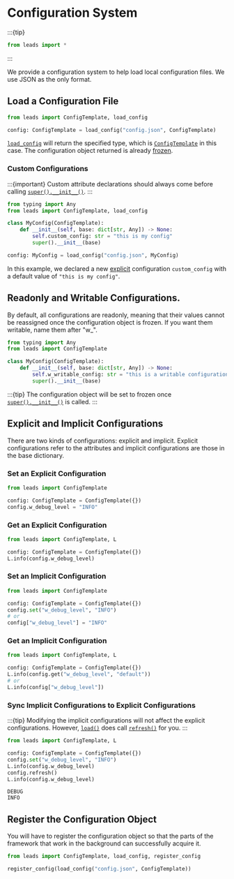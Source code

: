 # Configuration System

:::{tip}

```python
from leads import *
```

:::

We provide a configuration system to help load local configuration files. We use JSON as the only format.

## Load a Configuration File

```python
from leads import ConfigTemplate, load_config

config: ConfigTemplate = load_config("config.json", ConfigTemplate)
```

[`load_config`](#leads.config.registry.load_config) will return the specified type, which is 
[`ConfigTemplate`](#leads.config.template.ConfigTemplate) in this case. The configuration object returned is already 
[frozen](#readonly-and-writable-configurations).

### Custom Configurations

:::{important}
Custom attribute declarations should always come before calling 
[`super().__init__()`](#leads.config.template.ConfigTemplate).
:::

```python
from typing import Any
from leads import ConfigTemplate, load_config

class MyConfig(ConfigTemplate):
    def __init__(self, base: dict[str, Any]) -> None:
        self.custom_config: str = "this is my config"
        super().__init__(base)

config: MyConfig = load_config("config.json", MyConfig)
```

In this example, we declared a new [explicit](#explicit-and-implicit-configurations) configuration `custom_config` with
a default value of `"this is my config"`.

## Readonly and Writable Configurations.

By default, all configurations are readonly, meaning that their values cannot be reassigned once the configuration
object is frozen. If you want them writable, name them after "w_".

```python
from typing import Any
from leads import ConfigTemplate

class MyConfig(ConfigTemplate):
    def __init__(self, base: dict[str, Any]) -> None:
        self.w_writable_config: str = "this is a writable configuration"
        super().__init__(base)
```

:::{tip}
The configuration object will be set to frozen once [`super().__init__()`](#leads.config.template.ConfigTemplate) is 
called.
:::

## Explicit and Implicit Configurations

There are two kinds of configurations: explicit and implicit. Explicit configurations refer to the attributes and 
implicit configurations are those in the base dictionary.

### Set an Explicit Configuration

```python
from leads import ConfigTemplate

config: ConfigTemplate = ConfigTemplate({})
config.w_debug_level = "INFO"
```

### Get an Explicit Configuration

```python
from leads import ConfigTemplate, L

config: ConfigTemplate = ConfigTemplate({})
L.info(config.w_debug_level)
```

### Set an Implicit Configuration

```python
from leads import ConfigTemplate

config: ConfigTemplate = ConfigTemplate({})
config.set("w_debug_level", "INFO")
# or
config["w_debug_level"] = "INFO"
```

### Get an Implicit Configuration

```python
from leads import ConfigTemplate, L

config: ConfigTemplate = ConfigTemplate({})
L.info(config.get("w_debug_level", "default"))
# or
L.info(config["w_debug_level"])
```

### Sync Implicit Configurations to Explicit Configurations

:::{tip}
Modifying the implicit configurations will not affect the explicit configurations. However,
[`load()`](#leads.config.template.ConfigTemplate.load) does call 
[`refresh()`](#leads.config.template.ConfigTemplate.refresh) for you.
:::

```python
from leads import ConfigTemplate, L

config: ConfigTemplate = ConfigTemplate({})
config.set("w_debug_level", "INFO")
L.info(config.w_debug_level)
config.refresh()
L.info(config.w_debug_level)
```

```shell
DEBUG
INFO
```

## Register the Configuration Object

You will have to register the configuration object so that the parts of the framework that work in the background can
successfully acquire it.

```python
from leads import ConfigTemplate, load_config, register_config

register_config(load_config("config.json", ConfigTemplate))
```